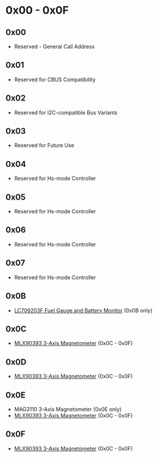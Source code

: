 # 0x00 - 0x0F

## 0x00

- Reserved - General Call Address

## 0x01

- Reserved for CBUS Compatibility

## 0x02

- Reserved for I2C-compatible Bus Variants

## 0x03

- Reserved for Future Use

## 0x04

- Reserved for Hs-mode Controller

## 0x05

- Reserved for Hs-mode Controller

## 0x06

- Reserved for Hs-mode Controller

## 0x07

- Reserved for Hs-mode Controller

## 0x0B

- [LC709203F Fuel Gauge and Battery Monitor](https://www.adafruit.com/product/4712) (0x0B only)

## 0x0C

- [MLX90393 3-Axis Magnetometer](https://www.adafruit.com/product/4022) (0x0C - 0x0F)

## 0x0D

- [MLX90393 3-Axis Magnetometer](https://www.adafruit.com/product/4022) (0x0C - 0x0F)

## 0x0E

- MAG3110 3-Axis Magnetometer (0x0E only)
- [MLX90393 3-Axis Magnetometer](https://www.adafruit.com/product/4022) (0x0C - 0x0F)

## 0x0F

- [MLX90393 3-Axis Magnetometer](https://www.adafruit.com/product/4022) (0x0C - 0x0F)
